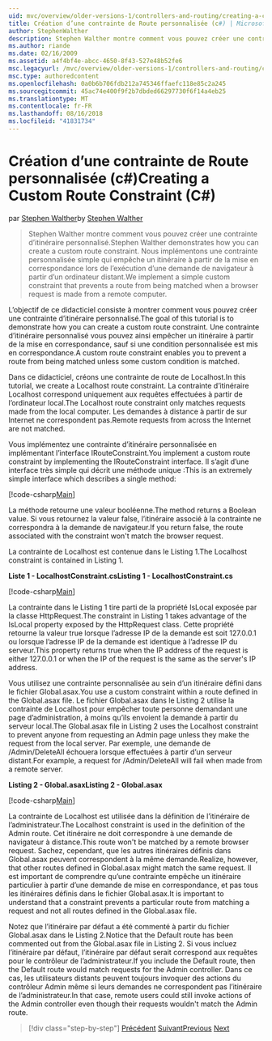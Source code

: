 ```yaml
---
uid: mvc/overview/older-versions-1/controllers-and-routing/creating-a-custom-route-constraint-cs
title: Création d’une contrainte de Route personnalisée (c#) | Microsoft Docs
author: StephenWalther
description: Stephen Walther montre comment vous pouvez créer une contrainte d’itinéraire personnalisé. Nous implémentons un simple contrainte personnalisée qui empêche un itinéraire mis en correspondance w...
ms.author: riande
ms.date: 02/16/2009
ms.assetid: a4f4bf4e-abcc-4650-8f43-527e48b52fe6
msc.legacyurl: /mvc/overview/older-versions-1/controllers-and-routing/creating-a-custom-route-constraint-cs
msc.type: authoredcontent
ms.openlocfilehash: 0a0b6b706fdb212a745346ffaefc118e85c2a245
ms.sourcegitcommit: 45ac74e400f9f2b7dbded66297730f6f14a4eb25
ms.translationtype: MT
ms.contentlocale: fr-FR
ms.lasthandoff: 08/16/2018
ms.locfileid: "41831734"
---
```

<a name="creating-a-custom-route-constraint-c"></a><span data-ttu-id="0c026-104">Création d’une contrainte de Route personnalisée (c#)</span><span class="sxs-lookup"><span data-stu-id="0c026-104">Creating a Custom Route Constraint (C#)</span></span>
====================
<span data-ttu-id="0c026-105">par [Stephen Walther](https://github.com/StephenWalther)</span><span class="sxs-lookup"><span data-stu-id="0c026-105">by [Stephen Walther](https://github.com/StephenWalther)</span></span>

> <span data-ttu-id="0c026-106">Stephen Walther montre comment vous pouvez créer une contrainte d’itinéraire personnalisé.</span><span class="sxs-lookup"><span data-stu-id="0c026-106">Stephen Walther demonstrates how you can create a custom route constraint.</span></span> <span data-ttu-id="0c026-107">Nous implémentons une contrainte personnalisée simple qui empêche un itinéraire à partir de la mise en correspondance lors de l’exécution d’une demande de navigateur à partir d’un ordinateur distant.</span><span class="sxs-lookup"><span data-stu-id="0c026-107">We implement a simple custom constraint that prevents a route from being matched when a browser request is made from a remote computer.</span></span>


<span data-ttu-id="0c026-108">L’objectif de ce didacticiel consiste à montrer comment vous pouvez créer une contrainte d’itinéraire personnalisé.</span><span class="sxs-lookup"><span data-stu-id="0c026-108">The goal of this tutorial is to demonstrate how you can create a custom route constraint.</span></span> <span data-ttu-id="0c026-109">Une contrainte d’itinéraire personnalisé vous pouvez ainsi empêcher un itinéraire à partir de la mise en correspondance, sauf si une condition personnalisée est mis en correspondance.</span><span class="sxs-lookup"><span data-stu-id="0c026-109">A custom route constraint enables you to prevent a route from being matched unless some custom condition is matched.</span></span>

<span data-ttu-id="0c026-110">Dans ce didacticiel, créons une contrainte de route de Localhost.</span><span class="sxs-lookup"><span data-stu-id="0c026-110">In this tutorial, we create a Localhost route constraint.</span></span> <span data-ttu-id="0c026-111">La contrainte d’itinéraire Localhost correspond uniquement aux requêtes effectuées à partir de l’ordinateur local.</span><span class="sxs-lookup"><span data-stu-id="0c026-111">The Localhost route constraint only matches requests made from the local computer.</span></span> <span data-ttu-id="0c026-112">Les demandes à distance à partir de sur Internet ne correspondent pas.</span><span class="sxs-lookup"><span data-stu-id="0c026-112">Remote requests from across the Internet are not matched.</span></span>

<span data-ttu-id="0c026-113">Vous implémentez une contrainte d’itinéraire personnalisée en implémentant l’interface IRouteConstraint.</span><span class="sxs-lookup"><span data-stu-id="0c026-113">You implement a custom route constraint by implementing the IRouteConstraint interface.</span></span> <span data-ttu-id="0c026-114">Il s’agit d’une interface très simple qui décrit une méthode unique :</span><span class="sxs-lookup"><span data-stu-id="0c026-114">This is an extremely simple interface which describes a single method:</span></span>

[!code-csharp[Main](creating-a-custom-route-constraint-cs/samples/sample1.cs)]

<span data-ttu-id="0c026-115">La méthode retourne une valeur booléenne.</span><span class="sxs-lookup"><span data-stu-id="0c026-115">The method returns a Boolean value.</span></span> <span data-ttu-id="0c026-116">Si vous retournez la valeur false, l’itinéraire associé à la contrainte ne correspondra à la demande de navigateur.</span><span class="sxs-lookup"><span data-stu-id="0c026-116">If you return false, the route associated with the constraint won't match the browser request.</span></span>

<span data-ttu-id="0c026-117">La contrainte de Localhost est contenue dans le Listing 1.</span><span class="sxs-lookup"><span data-stu-id="0c026-117">The Localhost constraint is contained in Listing 1.</span></span>

<span data-ttu-id="0c026-118">**Liste 1 - LocalhostConstraint.cs**</span><span class="sxs-lookup"><span data-stu-id="0c026-118">**Listing 1 - LocalhostConstraint.cs**</span></span>

[!code-csharp[Main](creating-a-custom-route-constraint-cs/samples/sample2.cs)]

<span data-ttu-id="0c026-119">La contrainte dans le Listing 1 tire parti de la propriété IsLocal exposée par la classe HttpRequest.</span><span class="sxs-lookup"><span data-stu-id="0c026-119">The constraint in Listing 1 takes advantage of the IsLocal property exposed by the HttpRequest class.</span></span> <span data-ttu-id="0c026-120">Cette propriété retourne la valeur true lorsque l’adresse IP de la demande est soit 127.0.0.1 ou lorsque l’adresse IP de la demande est identique à l’adresse IP du serveur.</span><span class="sxs-lookup"><span data-stu-id="0c026-120">This property returns true when the IP address of the request is either 127.0.0.1 or when the IP of the request is the same as the server's IP address.</span></span>

<span data-ttu-id="0c026-121">Vous utilisez une contrainte personnalisée au sein d’un itinéraire défini dans le fichier Global.asax.</span><span class="sxs-lookup"><span data-stu-id="0c026-121">You use a custom constraint within a route defined in the Global.asax file.</span></span> <span data-ttu-id="0c026-122">Le fichier Global.asax dans le Listing 2 utilise la contrainte de Localhost pour empêcher toute personne demandant une page d’administration, à moins qu’ils envoient la demande à partir du serveur local.</span><span class="sxs-lookup"><span data-stu-id="0c026-122">The Global.asax file in Listing 2 uses the Localhost constraint to prevent anyone from requesting an Admin page unless they make the request from the local server.</span></span> <span data-ttu-id="0c026-123">Par exemple, une demande de /Admin/DeleteAll échouera lorsque effectuées à partir d’un serveur distant.</span><span class="sxs-lookup"><span data-stu-id="0c026-123">For example, a request for /Admin/DeleteAll will fail when made from a remote server.</span></span>

<span data-ttu-id="0c026-124">**Listing 2 - Global.asax**</span><span class="sxs-lookup"><span data-stu-id="0c026-124">**Listing 2 - Global.asax**</span></span>

[!code-csharp[Main](creating-a-custom-route-constraint-cs/samples/sample3.cs)]

<span data-ttu-id="0c026-125">La contrainte de Localhost est utilisée dans la définition de l’itinéraire de l’administrateur.</span><span class="sxs-lookup"><span data-stu-id="0c026-125">The Localhost constraint is used in the definition of the Admin route.</span></span> <span data-ttu-id="0c026-126">Cet itinéraire ne doit correspondre à une demande de navigateur à distance.</span><span class="sxs-lookup"><span data-stu-id="0c026-126">This route won't be matched by a remote browser request.</span></span> <span data-ttu-id="0c026-127">Sachez, cependant, que les autres itinéraires définis dans Global.asax peuvent correspondent à la même demande.</span><span class="sxs-lookup"><span data-stu-id="0c026-127">Realize, however, that other routes defined in Global.asax might match the same request.</span></span> <span data-ttu-id="0c026-128">Il est important de comprendre qu’une contrainte empêche un itinéraire particulier à partir d’une demande de mise en correspondance, et pas tous les itinéraires définis dans le fichier Global.asax.</span><span class="sxs-lookup"><span data-stu-id="0c026-128">It is important to understand that a constraint prevents a particular route from matching a request and not all routes defined in the Global.asax file.</span></span>

<span data-ttu-id="0c026-129">Notez que l’itinéraire par défaut a été commenté à partir du fichier Global.asax dans le Listing 2.</span><span class="sxs-lookup"><span data-stu-id="0c026-129">Notice that the Default route has been commented out from the Global.asax file in Listing 2.</span></span> <span data-ttu-id="0c026-130">Si vous incluez l’itinéraire par défaut, l’itinéraire par défaut serait correspond aux requêtes pour le contrôleur de l’administrateur.</span><span class="sxs-lookup"><span data-stu-id="0c026-130">If you include the Default route, then the Default route would match requests for the Admin controller.</span></span> <span data-ttu-id="0c026-131">Dans ce cas, les utilisateurs distants peuvent toujours invoquer des actions du contrôleur Admin même si leurs demandes ne correspondent pas l’itinéraire de l’administrateur.</span><span class="sxs-lookup"><span data-stu-id="0c026-131">In that case, remote users could still invoke actions of the Admin controller even though their requests wouldn't match the Admin route.</span></span>

> [!div class="step-by-step"]
> <span data-ttu-id="0c026-132">[Précédent](creating-a-route-constraint-cs.md)
> [Suivant](asp-net-mvc-controller-overview-vb.md)</span><span class="sxs-lookup"><span data-stu-id="0c026-132">[Previous](creating-a-route-constraint-cs.md)
[Next](asp-net-mvc-controller-overview-vb.md)</span></span>
